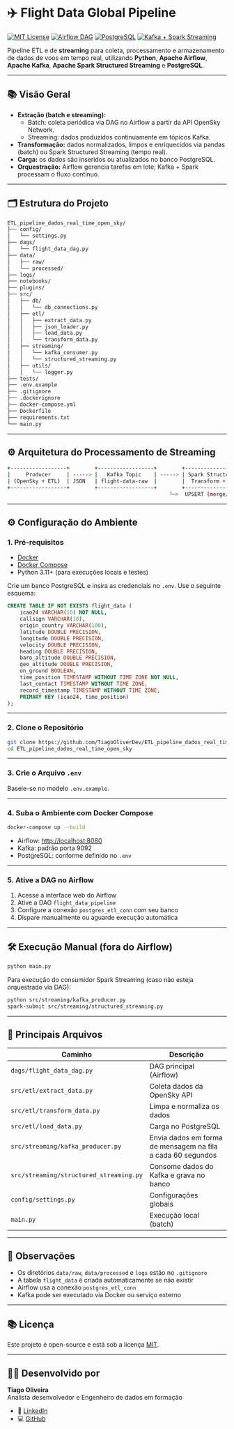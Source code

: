 # ✈️ Flight Data Global Pipeline

[![MIT License](https://img.shields.io/badge/license-MIT-blue.svg)](LICENSE)
[![Airflow DAG](https://img.shields.io/badge/Airflow-DAG-blue)](http://localhost:8080)
[![PostgreSQL](https://img.shields.io/badge/PostgreSQL-✔️-blue)](https://www.postgresql.org/)
[![Kafka + Spark Streaming](https://img.shields.io/badge/Streaming-Kafka%20%2B%20Spark-orange)](https://spark.apache.org/structured-streaming/)

Pipeline ETL e de **streaming** para coleta, processamento e armazenamento de dados de voos em tempo real, utilizando **Python**, **Apache Airflow**, **Apache Kafka**, **Apache Spark Structured Streaming** e **PostgreSQL**.

---

## 📚 Visão Geral

- **Extração (batch e streaming):**
  - Batch: coleta periódica via DAG no Airflow a partir da API OpenSky Network.
  - Streaming: dados produzidos continuamente em tópicos Kafka.
- **Transformação:** dados normalizados, limpos e enriquecidos via pandas (batch) ou Spark Structured Streaming (tempo real).
- **Carga:** os dados são inseridos ou atualizados no banco PostgreSQL.
- **Orquestração:** Airflow gerencia tarefas em lote; Kafka + Spark processam o fluxo contínuo.

---

## 🗂️ Estrutura do Projeto

```bash
ETL_pipeline_dados_real_time_open_sky/
├── config/
│   └── settings.py
├── dags/
│   └── flight_data_dag.py
├── data/
│   ├── raw/
│   └── processed/
├── logs/
├── notebooks/
├── plugins/
├── src/
│   ├── db/
│   │   └── db_connections.py
│   ├── etl/
│   │   ├── extract_data.py
│   │   ├── json_loader.py
│   │   ├── load_data.py
│   │   └── transform_data.py
│   ├── streaming/
│   │   └── kafka_consumer.py
│   │   └── structured_streaming.py
│   ├── utils/
│   │   └── logger.py
├── tests/
├── .env.example
├── .gitignore
├── .dockerignore
├── docker-compose.yml
├── Dockerfile
├── requirements.txt
└── main.py
```

---

## ⚙️ Arquitetura do Processamento de Streaming

```bash
+------------------+        +------------------+        +--------------------------+
|     Producer     | -----> |   Kafka Topic    | -----> | Spark Structured Stream  |
| (OpenSky + ETL)  | JSON   | flight-data-raw  |        |  Transform + PostgreSQL  |
+------------------+        +------------------+        +--------------------------+
                                                    └─>  UPSERT (merge/update)
```

---

## ⚙️ Configuração do Ambiente

### 1. **Pré-requisitos**

- [Docker](https://www.docker.com/)
- [Docker Compose](https://docs.docker.com/compose/)
- Python 3.11+ (para execuções locais e testes)

Crie um banco PostgreSQL e insira as credenciais no `.env`. Use o seguinte esquema:

```sql
CREATE TABLE IF NOT EXISTS flight_data (
    icao24 VARCHAR(10) NOT NULL,
    callsign VARCHAR(10),
    origin_country VARCHAR(100),
    latitude DOUBLE PRECISION,
    longitude DOUBLE PRECISION,
    velocity DOUBLE PRECISION,
    heading DOUBLE PRECISION,
    baro_altitude DOUBLE PRECISION,
    geo_altitude DOUBLE PRECISION,
    on_ground BOOLEAN,
    time_position TIMESTAMP WITHOUT TIME ZONE NOT NULL,
    last_contact TIMESTAMP WITHOUT TIME ZONE,
    record_timestamp TIMESTAMP WITHOUT TIME ZONE,
    PRIMARY KEY (icao24, time_position)
);
```

---

### 2. **Clone o Repositório**

```bash
git clone https://github.com/TiagoOliverDev/ETL_pipeline_dados_real_time_open_sky
cd ETL_pipeline_dados_real_time_open_sky
```

---

### 3. **Crie o Arquivo `.env`**

Baseie-se no modelo `.env.example`.

---

### 4. **Suba o Ambiente com Docker Compose**

```bash
docker-compose up --build
```

- Airflow: [http://localhost:8080](http://localhost:8080)
- Kafka: padrão porta 9092
- PostgreSQL: conforme definido no `.env`

---

### 5. **Ative a DAG no Airflow**

1. Acesse a interface web do Airflow
2. Ative a DAG `flight_data_pipeline`
3. Configure a conexão `postgres_etl_conn` com seu banco
4. Dispare manualmente ou aguarde execução automática

---

## 🛠️ Execução Manual (fora do Airflow)

```bash
python main.py
```

Para execução do consumidor Spark Streaming (caso não esteja orquestrado via DAG):

```bash
python src/streaming/kafka_producer.py
spark-submit src/streaming/structured_streaming.py
```

---

## 🧩 Principais Arquivos

| Caminho | Descrição |
|--------|-----------|
| `dags/flight_data_dag.py` | DAG principal (Airflow) |
| `src/etl/extract_data.py` | Coleta dados da OpenSky API |
| `src/etl/transform_data.py` | Limpa e normaliza os dados |
| `src/etl/load_data.py` | Carga no PostgreSQL |
| `src/streaming/kafka_producer.py` |Envia dados em forma de mensagem na fila a cada 60 segundos |
| `src/streaming/structured_streaming.py` | Consome dados do Kafka e grava no banco |
| `config/settings.py` | Configurações globais |
| `main.py` | Execução local (batch) |

---

## 📝 Observações

- Os diretórios `data/raw`, `data/processed` e `logs` estão no `.gitignore`
- A tabela `flight_data` é criada automaticamente se não existir
- Airflow usa a conexão `postgres_etl_conn`
- Kafka pode ser executado via Docker ou serviço externo

---

## 📚 Licença

Este projeto é open-source e está sob a licença [MIT](LICENSE).

---

## 👨‍💻 Desenvolvido por

**Tiago Oliveira**  
Analista desenvolvedor e Engenheiro de dados em formação

- 💼 [LinkedIn](https://www.linkedin.com/in/tiago-oliveira-49a2a6205/)
- 💻 [GitHub](https://github.com/TiagoOliverDev)